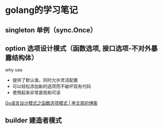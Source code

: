 

# golang的学习笔记

## singleton 单例（sync.Once）

## option 选项设计模式（函数选项, 接口选项-不对外暴露结构体）
why use
- 提供了默认值，同时允许灵活配置
- 可以轻松添加新的选项而不破坏现有代码
- 使用起来非常直观和可读

[Go语言设计模式之函数选项模式 | 李文周的博客](https://www.liwenzhou.com/posts/Go/functional-options-pattern/)

## builder 建造者模式
